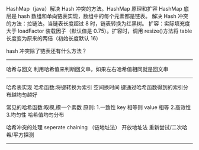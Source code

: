 HashMap（java）解决 Hash 冲突的方法。HashMap 原理和扩容
HashMap 底层是 hash 数组和单向链表实现，数组中的每个元素都是链表。
解决 Hash 冲突的方法：拉链法。当链表长度超过 8 时，链表转换为红黑树。
扩容：实际填充度大于 loadFactor 装载因子（默认值是 0.75）。扩容时，调用 resize()方法将 table 长度变为原来的两倍（初始长度默认 16）

hash 冲突除了链表还有什么方法？

---

哈希与回文
利用哈希值来判断回文串，如果左右哈希值相同就是回文串

---

哈希表实现
哈希函数:将键转换为索引 空间换时间
键通过哈希函数得到的索引分布越均匀越好

常见的哈希函数:取模,模一个素数
原则: 1.一致性 key 相等则 value 相等 2.高效性 3.均匀性 哈希值均匀分布

哈希冲突的处理
seperate chaining （链地址法）
开放地址法 重新尝试/二次哈希/平方探测

---
